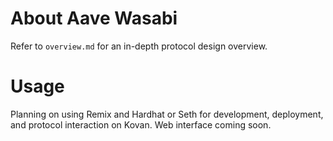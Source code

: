# About Aave Wasabi
Refer to `overview.md` for an in-depth protocol design overview. 

# Usage 
Planning on using Remix and Hardhat or Seth for development, deployment, and protocol interaction on Kovan. Web interface coming soon. 